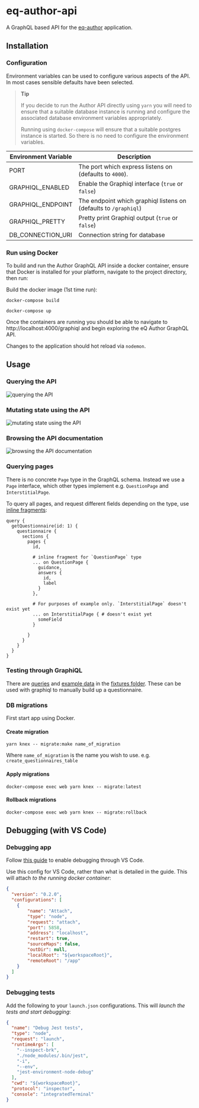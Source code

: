 # eq-author-api

A GraphQL based API for the [eq-author](https://github.com/ONSdigital/eq-author)
application.

## Installation

### Configuration

Environment variables can be used to configure various aspects of the API.
In most cases sensible defaults have been selected.

> **Tip**
>
> If you decide to run the Author API directly using `yarn` you will need to
> ensure that a suitable database instance is running and configure the
> associated database environment variables appropriately.
>
> Running using `docker-compose` will ensure that a suitable postgres instance
> is started. So there is no need to configure the environment variables.

| Environment Variable | Description |
| -------------------- | ----------- |
| PORT                 | The port which express listens on (defaults to `4000`). |
| GRAPHIQL_ENABLED     | Enable the Graphiql interface (`true` or `false`) |
| GRAPHIQL_ENDPOINT    | The endpoint which graphiql listens on (defaults to `/graphiql`) |
| GRAPHIQL_PRETTY      | Pretty print Graphiql output (`true` or `false`) |
| DB_CONNECTION_URI    | Connection string for database |

### Run using Docker

To build and run the Author GraphQL API inside a docker container, ensure that
Docker is installed for your platform, navigate to the project directory, then run:

Build the docker image (1st time run):
```
docker-compose build
```

```
docker-compose up
```

Once the containers are running you should be able to navigate to http://localhost:4000/graphiql and begin exploring the eQ Author GraphQL API.

Changes to the application should hot reload via `nodemon`.

## Usage

### Querying the API

![querying the API](./doc/images/query.gif)

### Mutating state using the API

![mutating state using the API](./doc/images/mutation.gif)

### Browsing the API documentation

![browsing the API documentation](./doc/images/docs.gif)

### Querying pages

There is no concrete `Page` type in the GraphQL schema. Instead we use a `Page` interface, which other types implement e.g. `QuestionPage` and `InterstitialPage`.

To query all pages, and request different fields depending on the type, use [inline fragments](http://graphql.org/learn/queries/#inline-fragments):

```gql
query {
  getQuestionnaire(id: 1) {
    questionnaire {
      sections {
        pages {
          id,

          # inline fragment for `QuestionPage` type
          ... on QuestionPage {
            guidance,
            answers {
              id,
              label
            }
          },

          # For purposes of example only. `InterstitialPage` doesn't exist yet
          ... on InterstitialPage { # doesn't exist yet
            someField
          }

        }
      }
    }
  }
}
```

### Testing through GraphiQL

There are [queries](tests/fixtures/queries.gql) and [example data](tests/fixtures/data.json) in the [fixtures folder](tests/fixtures). These can be used with graphiql to manually build up a questionnaire.

### DB migrations

First start app using Docker.

#### Create migration

```
yarn knex -- migrate:make name_of_migration
```

Where `name_of_migration` is the name you wish to use. e.g. `create_questionnaires_table`

#### Apply migrations

```
docker-compose exec web yarn knex -- migrate:latest
```

#### Rollback migrations

```
docker-compose exec web yarn knex -- migrate:rollback
```

## Debugging (with VS Code)

### Debugging app

Follow [this guide](https://github.com/docker/labs/blob/83514855aff21eaed3925d1fd28091b23de0e147/developer-tools/nodejs-debugging/VSCode-README.md) to enable debugging through VS Code. 

Use this config for VS Code, rather than what is detailed in the guide. This will attach *to the running docker container*:

```json
{
  "version": "0.2.0",
  "configurations": [
    {
        "name": "Attach",
        "type": "node",
        "request": "attach",
        "port": 5858,
        "address": "localhost",
        "restart": true,
        "sourceMaps": false,
        "outDir": null,
        "localRoot": "${workspaceRoot}",
        "remoteRoot": "/app"
    }
  ]
}
```

### Debugging tests

Add the following to your `launch.json` configurations. This will *launch the tests and start debugging*:

```json
{
  "name": "Debug Jest tests",
  "type": "node",
  "request": "launch",
  "runtimeArgs": [
    "--inspect-brk",
    "./node_modules/.bin/jest",
    "-i",
    "--env",
    "jest-environment-node-debug"
  ],
  "cwd": "${workspaceRoot}",
  "protocol": "inspector",
  "console": "integratedTerminal"
}
```
